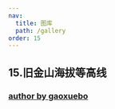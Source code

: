 ```yaml
---
nav:
  title: 图库
  path: /gallery
order: 15
---
```


## 15.旧金山海拔等高线

### [author by gaoxuebo](https://github.com/gaoxuebo)

<code src= './sfContour/index.tsx'>
